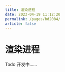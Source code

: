 ```yaml
---
title: 渲染进程
date: 2023-04-19 11:12:20
permalink: /pages/bd2084/
article: false
---
```


# 渲染进程
Todo 开发中......
